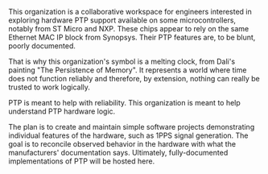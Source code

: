 This organization is a collaborative workspace for engineers interested in exploring hardware PTP support available on some microcontrollers, notably from ST Micro and NXP. These chips appear to rely on the same Ethernet MAC IP block from Synopsys. Their PTP features are, to be blunt, poorly documented.

That is why this organization's symbol is a melting clock, from Dali's painting "The Persistence of Memory". It represents a world where time does not function reliably and therefore, by extension, nothing can really be trusted to work logically.

PTP is meant to help with reliability. This organization is meant to help understand PTP hardware logic.

The plan is to create and maintain simple software projects demonstrating individual features of the hardware, such as 1PPS signal generation. The goal is to reconcile observed behavior in the hardware with what the manufacturers' documentation says. Ultimately, fully-documented implementations of PTP will be hosted here.